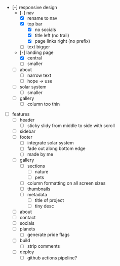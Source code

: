 * [-] responsive design
    * [-] nav
        * [x] rename to nav
        * [x] top bar
            * [x] no socials
            * [x] title left (no trail)
            * [x] page links right (no prefix)
        * [ ] text bigger
    * [-] landing page
        * [x] central
        * [ ] smaller
    * [ ] about
        * [ ] narrow text
        * [ ] hope -> use
    * [ ] solar system
        * [ ] smaller
    * [ ] gallery
        * [ ] column too thin
* [ ] features
    * [ ] header
        * [ ] sticky slidy from middle to side with scroll
    * [ ] sidebar
    * [ ] footer
        * [ ] integrate solar system
        * [ ] fade out along bottom edge
        * [ ] made by me
    * [ ] gallery
        * [ ] sections
            * [ ] nature
            * [ ] pets
        * [ ] column formatting on all screen sizes
        * [ ] thumbnails
        * [ ] metadata
            * [ ] title of project
            * [ ] tiny desc
    * [ ] about
    * [ ] contact
    * [ ] socials
    * [ ] planets
        * [ ] generate pride flags
    * [ ] build
        * [ ] strip comments
    * [ ] deploy
        * [ ] github actions pipeline?
